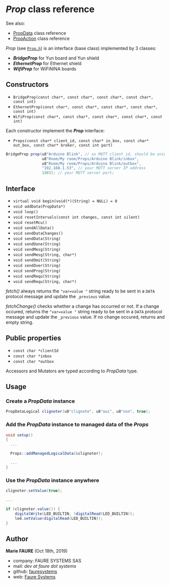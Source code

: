 # *Prop* class reference
See also:
* <a href="PropData.md" target="_blank">PropData</a> class reference
* <a href="PropAction.md" target="_blank">PropAction</a> class reference

*Prop* (see <a href="https://github.com/xcape-io/ArduinoProps/blob/master/src/Prop.h" target="_blank">`Prop.h`</a>) is an interface (base class) implemented by 3 classes:
* ***BridgeProp*** for Yun board and Yun shield
* ***EthernetProp*** for Ethernet shield
* ***WifiProp*** for WiFiNINA boards

## Constructors
* `BridgeProp(const char*, const char*, const char*, const char*, const int)`
* `EthernetProp(const char*, const char*, const char*, const char*, const int)`
* `WifiProp(const char*, const char*, const char*, const char*, const int)`

Each constructor implement the ***Prop*** interface:
* `Props(const char* client_id, const char* in_box, const char* out_box, const char* broker, const int port)`
```csharp
BridgeProp prop(u8"Arduino Blink", // as MQTT client id, should be unique per client for given broker
                u8"Room/My room/Props/Arduino Blink/inbox",
                u8"Room/My room/Props/Arduino Blink/outbox",
                "192.168.1.53", // your MQTT server IP address
                1883); // your MQTT server port;
```


## Interface
* `virtual void begin(void(*)(String) = NULL) = 0`
* `void addData(PropData*)`
* `void loop()`
* `void resetIntervals(const int changes, const int silent)`
* `void resetMcu()`
* `void sendAllData()`
* `void sendDataChanges()`
* `void sendData(String)`
* `void sendDone(String)`
* `void sendMesg(String)`
* `void sendMesg(String, char*)`
* `void sendOmit(String)`
* `void sendOver(String)`
* `void sendProg(String)`
* `void sendRequ(String)`
* `void sendRequ(String, char*)`
    
    
*fetch()* always returns the `"var=value "` string ready to be sent in a `DATA` protocol message and update the `_previous` value.

*fetchChange()* checks whether a change has occurred or not. If a change occured, returns the `"var=value "` string ready to be sent in a `DATA` protocol message and update the `_previous` value. If no change occured, returns and empty string.

## Public properties
* `const char *clientId`
* `const char *inbox`
* `const char *outbox`

Accessors and Mutators are typed according to *PropData* type.

## Usage

### Create a *PropData* instance
```csharp
PropDataLogical clignoter(u8"clignote", u8"oui", u8"non", true);
```

### Add the *PropData* instance to managed data of the *Props*
```csharp
void setup()
{
  ...

  Props::addManagedLogicalData(&clignoter);

  ...
}
```

### Use the *PropData* instance anywhere
```csharp
clignoter.setValue(true);

...

if (clignoter.value()) {
    digitalWrite(LED_BUILTIN, !digitalRead(LED_BUILTIN));
    led.setValue(digitalRead(LED_BUILTIN));
}
```


## Author

**Marie FAURE** (Oct 18th, 2019)
* company: FAURE SYSTEMS SAS
* mail: *dev at faure dot systems*
* github: <a href="https://github.com/fauresystems?tab=repositories" target="_blank">fauresystems</a>
* web: <a href="https://faure.systems/" target="_blank">Faure Systems</a>